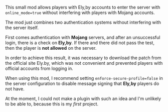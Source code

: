 This small mod allows players with Ely,by accounts to enter the server with `online_mode=true` without interfering with players with Mojang accounts.

The mod just combines two authentication systems without interfering with the server itself.

First comes authentication with **Mojang** servers, and after an unsuccessful login, there is a check on **Ely,by**. If there and there did not pass the test, then the player is **not allowed** on the server.

In order to achieve this result, it was necessary to download the patch from the official site Ely.by, which was not convenient and prevented players with official accounts from logging in.

When using this mod, I recommend setting `enforce-secure-profile=false` in the server configuration to disable message signing that **Ely,by** players do not have.

At the moment, I could not make a plugin with such an idea and I'm unlikely to be able to, because this is my *first* project.
